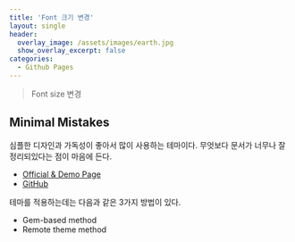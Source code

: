 ```yaml
---
title: 'Font 크기 변경'
layout: single
header:
  overlay_image: /assets/images/earth.jpg
  show_overlay_excerpt: false
categories:
  - Github Pages
---
```


> Font size 변경

## Minimal Mistakes 
심플한 디자인과 가독성이 좋아서 많이 사용하는 테마이다.
무엇보다 문서가 너무나 잘 정리되있다는 점이 마음에 든다.
* [Official & Demo Page](https://mmistakes.github.io/minimal-mistakes/)
* [GitHub](https://github.com/mmistakes/minimal-mistakes)

테마를 적용하는데는 다음과 같은 3가지 방법이 있다.
* Gem-based method
* Remote theme method
